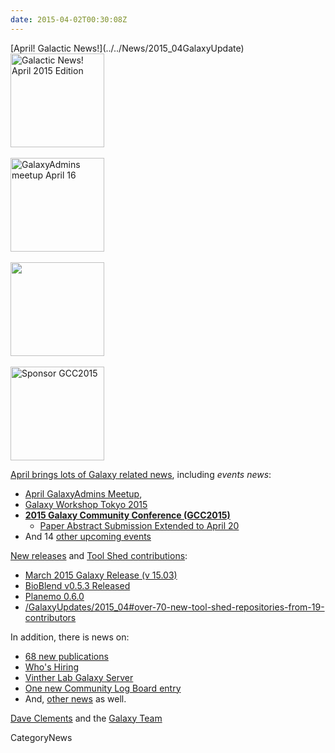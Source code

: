 ```yaml
---
date: 2015-04-02T00:30:08Z
---
```

<div class='newsItemHeader'>[April! Galactic News!](../../News/2015_04GalaxyUpdate)</div>

<div class='right'>
<a href='/GalaxyUpdates/2015_04'><img src='/Images/Logos/GalaxyUpdate200.png' alt='Galactic News! April 2015 Edition' width=150 /></a><br /><br />
<a href='/Community/GalaxyAdmins/Meetups/2015_04_16'><img src='/Images/Logos/GalaxyAdmins.png' alt='GalaxyAdmins meetup April 16' width="150" /></a><br /><br />
<a href='/Events/Tokyo2015'><img src='/Events/Tokyo2015/WST2015.png' alt='' width="150" /></a><br /><br />
<a href='/GalaxyUpdates/2015_04#gcc2015-6-8-july-norwich-uk'><img src='/Images/Logos/GCC2015LogoWide600.png' alt='Sponsor GCC2015' width="150" /></a><br />
</div>

[April brings lots of Galaxy related news](../../GalaxyUpdates/2015_04), including *events news*:

* [April GalaxyAdmins Meetup](/GalaxyUpdates/2015_04#april-galaxyadmins-meetup), 
* [Galaxy Workshop Tokyo 2015](/GalaxyUpdates/2015_04#galaxy-workshop-tokyo-april-28)
* **[2015 Galaxy Community Conference (GCC2015)](/GalaxyUpdates/2015_04#gcc2015-6-8-july-norwich-uk)**
  * [Paper Abstract Submission Extended to April 20](/GalaxyUpdates/2015_04#paper-abstract-submission-extended-to-april-20)
* And 14 [other upcoming events](/GalaxyUpdates/2015_04#other-events)

[New releases](/GalaxyUpdates/2015_04#releases) and [Tool Shed contributions](/GalaxyUpdates/2015_04#toolshed-contributions):

* [March 2015 Galaxy Release (v 15.03)](/GalaxyUpdates/2015_04#march-2015-galaxy-release-v-1503)
* [BioBlend v0.5.3 Released](/GalaxyUpdates/2015_04#bioblend-v053-released)
* [Planemo 0.6.0](/GalaxyUpdates/2015_04#planemo-060)
* [/GalaxyUpdates/2015_04#over-70-new-tool-shed-repositories-from-19-contributors](/GalaxyUpdates/2015_04#over-70-new-tool-shed-repositories-from-19-contributors)

In addition, there is news on:
* [68 new publications](/GalaxyUpdates/2015_04#new-papers)
* [Who's Hiring](/GalaxyUpdates/2015_04#whos-hiring)
* [Vinther Lab Galaxy Server](/GalaxyUpdates/2015_04#whale-shark)
* [One new Community Log Board entry](/GalaxyUpdates/2015_04#galaxy-community-hubs)
* And, [other news](/GalaxyUpdates/2015_04#other-news) as well.

[Dave Clements](/DaveClements) and the [Galaxy Team](../../GalaxyTeam)


CategoryNews
